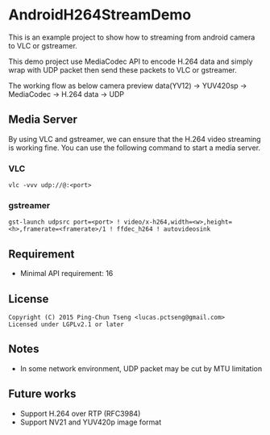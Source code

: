 # AndroidH264StreamDemo

This is an example project to show how to streaming from android camera to 
VLC or gstreamer.

This demo project use MediaCodec API to encode H.264 data
and simply wrap with UDP packet then send these packets to VLC or gstreamer.
 
The working flow as below
camera preview data(YV12) -> YUV420sp -> MediaCodec -> H.264 data -> UDP 

## Media Server

By using VLC and gstreamer, we can ensure that the H.264 video streaming is working fine.
You can use the following command to start a media server.

### VLC
```
vlc -vvv udp://@:<port>
```

### gstreamer
```
gst-launch udpsrc port=<port> ! video/x-h264,width=<w>,height=<h>,framerate=<framerate>/1 ! ffdec_h264 ! autovideosink
```
 
## Requirement
- Minimal API requirement: 16

## License
```
Copyright (C) 2015 Ping-Chun Tseng <lucas.pctseng@gmail.com> 
Licensed under LGPLv2.1 or later
```

## Notes
- In some network environment, UDP packet may be cut by MTU limitation


## Future works
- Support H.264 over RTP (RFC3984)
- Support NV21 and YUV420p image format

